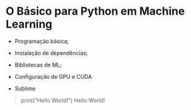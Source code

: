 # O Básico para Python em Machine Learning

- Programação básica;
- Instalação de dependências;
- Bibliotecas de ML;
- Configuração de GPU e CUDA

- Sublime

> print("Hello World!")
> Hello World!


